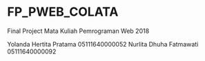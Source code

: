 # FP_PWEB_COLATA
Final Project Mata Kuliah Pemrograman Web 2018

Yolanda Hertita Pratama 05111640000052
Nurlita Dhuha Fatmawati 05111640000092
